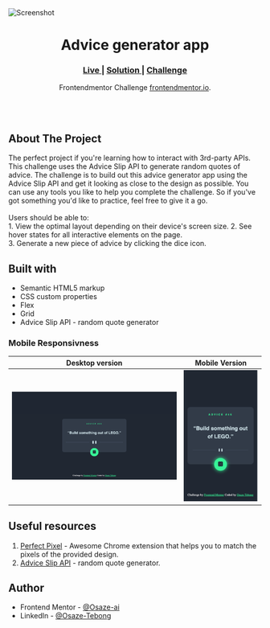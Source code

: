 <img width="1500" alt="Screenshot" src="./Screenshot.png">

<h1 align="center">Advice generator app</h1>

<div align="center">
  <h3>
    <a href="https://osaze-ai.github.io/advice-slip-api/" color="white">
      Live
    </a>
    <span> | </span>
    <a href="https://www.frontendmentor.io/solutions/advice-generator-using-advice-slip-api-ZbYknW_Ph2">
      Solution
    </a>
   <span> | </span>
    <a href="https://www.frontendmentor.io/challenges/advice-generator-app-QdUG-13db">
      Challenge
    </a>
  </h3>
</div>
<div align ="center">
   Frontendmentor Challenge <a href="https://www.frontendmentor.io/" target="_blank">frontendmentor.io</a>.
</div>
<br>
<br>
<br>

## About The Project

<p>The perfect project if you're learning how to interact with 3rd-party APIs. This challenge uses the Advice Slip API to generate random quotes of advice.
The challenge is to build out this advice generator app using the Advice Slip API and get it looking as close to the design as possible.
You can use any tools you like to help you complete the challenge. So if you've got something you'd like to practice, feel free to give it a go.
<br><br>Users should be able to:
<br>1. View the optimal layout depending on their device's screen size.
2. See hover states for all interactive elements on the page.
<br>
3. Generate a new piece of advice by clicking the dice icon.
<br> 

## Built with

- Semantic HTML5 markup
- CSS custom properties
- Flex
- Grid
- Advice Slip API - random quote generator


### Mobile Responsivness 

| Desktop version                              |               Mobile Version                |
| -------------------------------------------- | :-----------------------------------------: |
| ![Desktop Solution](./images/desktop.png)    | ![Mobile Solution](./images/mobile.png)     |


## Useful resources

1. <a href="https://chrome.google.com/webstore/detail/perfectpixel-by-welldonec/dkaagdgjmgdmbnecmcefdhjekcoceebi">Perfect Pixel</a> - Awesome Chrome extension that helps you to match the pixels of the provided design.
3. <a href="https://api.adviceslip.com">Advice Slip API</a> - random quote generator.

## Author

- Frontend Mentor - [@Osaze-ai](https://www.frontendmentor.io/profile/Osaze-ai)
- LinkedIn - [@Osaze-Tebong](www.linkedin.com/in/osaze-tebong)
